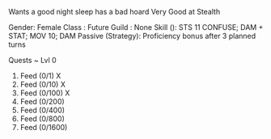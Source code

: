 Wants a good night sleep
has a bad hoard
Very Good at Stealth

Gender: Female
Class : Future
Guild : None
Skill   (): STS 11 CONFUSE; DAM + STAT; MOV 10; DAM
Passive (Strategy): Proficiency bonus after 3 planned turns

Quests ~ Lvl 0
1. Feed (0/1)   X
2. Feed (0/10)  X
3. Feed (0/100) X
4. Feed (0/200)
5. Feed (0/400)
6. Feed (0/800)
7. Feed (0/1600)